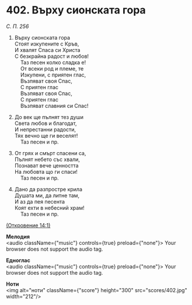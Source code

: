 # 402. Върху сионската гора  

*С. П. 256*  

1. Върху сионската гора  
Стоят изкупените с Кръв,  
И хвалят Спаса си Христа  
С безкрайна радост и любов!  
    Таз песен колко сладка е!  
    От всеки род и племе, те  
    Изкупени, с приятен глас,  
    Възпяват своя Спас,  
    С приятен глас  
    Възпяват своя Спас,  
    С приятен глас  
    Възпяват славния си Спас!  

2. До век ще пълнят тез души  
Света любов и благодат,  
И непрестанни радости,  
Тях вечно ще ги веселят!  
    Таз песен и пр.  

3. От грях и смърт спасени са,  
Пълнят небето със хвали,  
Познават вече ценността  
На любовта що ги спаси!  
    Таз песен и пр.  

4. Дано да разпростре крила  
Душата ми, да литне там,  
И аз да пея песента  
Коят ехти в небесний храм!  
    Таз песен и пр.  

[(Откровение 14:1)](http://biblia.bg/index.php?k=66&g=14&s=1)  

__Мелодия__  
<audio className={"music"} controls={true} preload={"none"}><source src="mp3/402.mp3" type="audio/mpeg"/>
Your browser does not support the audio tag.
</audio>  

__Едноглас__  
<audio className={"music"} controls={true} preload={"none"}><source src="transp/402.mp3" type="audio/mpeg"/>
Your browser does not support the audio tag.
</audio>  

__Ноти__  
<img alt="ноти" className={"score"} height="300" src="scores/402.jpg" width="212"/>
